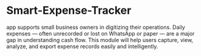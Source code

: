 # Smart-Expense-Tracker
app supports small business owners in digitizing their operations. Daily expenses — often unrecorded or lost on WhatsApp or paper — are a major gap in understanding cash flow. This module will help users capture, view, analyze, and export expense records easily and intelligently.
